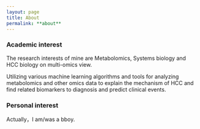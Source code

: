 ```yaml
---
layout: page
title: About
permalink: **about**
---
```


### Academic interest

The research interests of mine are Metabolomics, Systems biology and HCC biology on multi-omics view.

Utilizing various machine learning algorithms and tools for analyzing metabolomics and other omics data to explain the mechanism of HCC and find related biomarkers to diagnosis and predict clinical events.

### Personal interest

Actually，I am/was a bboy.
